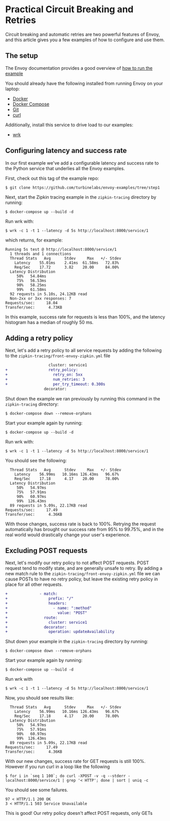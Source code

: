 # Practical Circuit Breaking and Retries

Circuit breaking and automatic retries are two powerful features of Envoy, and
this article gives you a few examples of how to configure and use them.

## The setup

The Envoy documentation provides a good overview of
[how to run the example](https://www.envoyproxy.io/docs/envoy/latest/start/sandboxes/zipkin_tracing)

You should already have the following installed from running Envoy on your
laptop:

- [Docker](https://docs.docker.com/install/)
- [Docker Compose](https://docs.docker.com/compose/install/)
- [Git](https://help.github.com/articles/set-up-git/)
- [curl](https://curl.haxx.se/)

Additionally, install this service to drive load to our examples:

- [wrk](https://github.com/wg/wrk)

## Configuring latency and success rate

In our first example we've add a configurable latency and success rate to the
Python service that underlies all the Envoy examples.

First, check out this tag of the example repo:

`$ git clone https://github.com/turbinelabs/envoy-examples/tree/step1`

Next, start the Zipkin tracing example in the `zipkin-tracing` directory by
running:

```console
$ docker-compose up --build -d
```

Run wrk with:

```
$ wrk -c 1 -t 1 --latency -d 5s http://localhost:8000/service/1
```

which returns, for example:

```shell
Running 5s test @ http://localhost:8000/service/1
  1 threads and 1 connections
  Thread Stats   Avg      Stdev     Max   +/- Stdev
    Latency    55.01ms    2.41ms  61.58ms   72.83%
    Req/Sec    17.72      3.82    20.00     84.00%
  Latency Distribution
     50%   54.84ms
     75%   56.53ms
     90%   58.25ms
     99%   61.58ms
  92 requests in 5.10s, 24.12KB read
  Non-2xx or 3xx responses: 7
Requests/sec:     18.04
Transfer/sec:      4.73KB
```

In this example, success rate for requests is less than 100%, and the latency
histogram has a median of roughly 50 ms.

## Adding a retry policy

Next, let's add a retry policy to all service requests by adding the following
to the `zipkin-tracing/front-envoy-zipkin.yml` file

```diff
                   cluster: service1
+                  retry_policy:
+                    retry_on: 5xx
+                    num_retries: 3
+                    per_try_timeout: 0.300s
                 decorator:
```

Shut down the example we ran previously by running this command in the
`zipkin-tracing` directory:

```console
$ docker-compose down --remove-orphans
```

Start your example again by running:

```console
$ docker-compose up --build -d
```

Run wrk with:

```console
$ wrk -c 1 -t 1 --latency -d 5s http://localhost:8000/service/1
```

You should see the following:

```shell
  Thread Stats   Avg      Stdev     Max   +/- Stdev
    Latency    56.99ms   10.16ms 126.43ms   96.67%
    Req/Sec    17.18      4.17    20.00     78.00%
  Latency Distribution
     50%   54.97ms
     75%   57.91ms
     90%   60.97ms
     99%  126.43ms
  89 requests in 5.09s, 22.17KB read
Requests/sec:     17.49
Transfer/sec:      4.36KB
```

With those changes, success rate is back to 100%. Retrying the request
automatically has brought our success rate from 95% to 99.75%, and in the real
world would drastically change your user's experience.

## Excluding POST requests

Next, let's modify our retry policy to not affect POST requests. POST
request tend to modify state, and are generally unsafe to retry. By adding a new
match rule to the `zipkin-tracing/front-envoy-zipkin.yml` file we can cause
POSTs to have no retry policy, but leave the existing retry policy in place for
all other requests.

```diff
+              - match:
+                  prefix: "/"
+                  headers:
+                    - name: ":method"
+                      value: "POST"
+                route:
+                  cluster: service1
+                decorator:
+                  operation: updateAvailability
```

Shut down your example in the `zipkin-tracing` directory by running:

```console
$ docker-compose down --remove-orphans
```

Start your example again by running:

```console
$ docker-compose up --build -d
```

Run wrk with

```console
$ wrk -c 1 -t 1 --latency -d 5s http://localhost:8000/service/1
```

Now, you should see results like:

```shell
  Thread Stats   Avg      Stdev     Max   +/- Stdev
    Latency    56.99ms   10.16ms 126.43ms   96.67%
    Req/Sec    17.18      4.17    20.00     78.00%
  Latency Distribution
     50%   54.97ms
     75%   57.91ms
     90%   60.97ms
     99%  126.43ms
  89 requests in 5.09s, 22.17KB read
Requests/sec:     17.49
Transfer/sec:      4.36KB
```

With our new changes, success rate for GET requests is still 100%. However if
you run curl in a loop like the following

```console
$ for i in `seq 1 100`; do curl -XPOST -v -q --stderr - localhost:8000/service/1 | grep '< HTTP'; done | sort | uniq -c
```

You should see some failures.

```shell
97 < HTTP/1.1 200 OK
3 < HTTP/1.1 503 Service Unavailable
```

This is good! Our retry policy doesn't affect POST requests, only GETs
